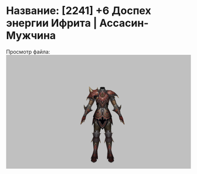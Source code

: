 # Название: [2241] +6 Доспех энергии Ифрита | Ассасин-Мужчина

Просмотр файла:
![p060020.png](p060020.png)